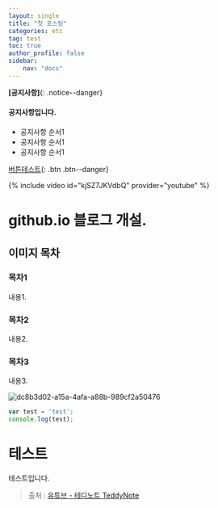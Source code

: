```yaml
---
layout: single
title: "첫 포스팅"
categories: etc
tag: test
toc: true
author_profile: false
sidebar: 
    nav: "docs"
---
```


**[공지사항]**{: .notice--danger}

<div class="notice--success">
<h4>공지사항입니다.</h4>
<ul>
    <li>공지사항 순서1</li>
    <li>공지사항 순서1</li>
    <li>공지사항 순서1</li>
</ul>
</div>

[버튼테스트](https://google.com){: .btn .btn--danger}

{% include video id="kjSZ7JKVdbQ" provider="youtube" %}

# github.io 블로그 개설.

## 이미지 목차

### 목차1
내용1.

### 목차2
내용2.

### 목차3
내용3.

![dc8b3d02-a15a-4afa-a88b-989cf2a50476](../../images/2021-11-22-first/dc8b3d02-a15a-4afa-a88b-989cf2a50476.jpg)

```javascript
var test = 'test';
console.log(test);
```

# 테스트

테스트입니다.

> 출처 : [유튜브 - 테디노트 TeddyNote](https://www.youtube.com/c/teddynote)

